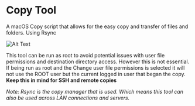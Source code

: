 # Copy Tool

A macOS Copy script that allows for the easy copy and transfer of files and folders. Using Rsync

![Alt Text](https://media.giphy.com/media/6bdhbLDA8Iuk1IFcx4/giphy.gif)

This tool can be run as root to avoid potential issues with user file permissions and destination directory access. However this is not essential. If being run as root and the Change user file permissions is selected it will not use the ROOT user but the current logged in user that began the copy. **Keep this in mind for SSH and remote copies**


*Note: Rsync is the copy manager that is used. Which means this tool can also be used across LAN connections and servers.*
